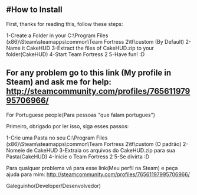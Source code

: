 #How to Install
-------------------------------------------------------------------------
First, thanks for reading this, follow these steps:

1-Create a Folder in your C:\Program Files (x86)\Steam\steamapps\common\Team Fortress 2\tf\custom (By Default)
2-Name it CakeHUD
3-Extract the files of CakeHUD.zip to your folder(CakeHUD)
4-Start Team Fortress 2
5-Have fun! :D

For any problem go to this link (My profile in Steam) and ask me for help:
http://steamcommunity.com/profiles/76561197995706966/
--------------------------------------------------------------------------
For Portuguese people(Para pessoas "que falam portugues")

Primeiro, obrigado por ler isso, siga esses passos:

1-Crie uma Pasta no seu C:\Program Files (x86)\Steam\steamapps\common\Team Fortress 2\tf\custom (O padrão)
2-Nomeie de CakeHUD
3-Extraia os arquivos do CakeHUD.zip para sua Pasta(CakeHUD)
4-Inicie o Team Fortress 2
5-Se divirta :D

Para qualquer problema vá para esse link(Meu perfil na Steam) e peça ajuda para mim:
http://steamcommunity.com/profiles/76561197995706966/

Galeguinho(Developer/Desenvolvedor)
